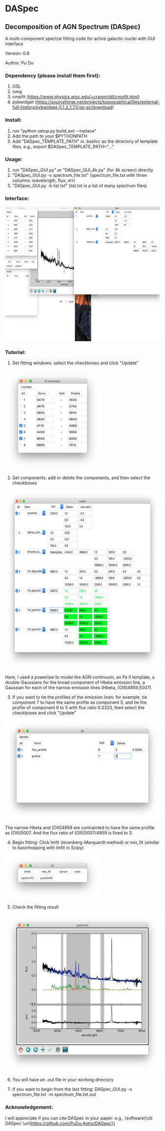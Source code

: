 # DASpec
## Decomposition of AGN Spectrum (DASpec)
A multi-component spectral fitting code for active galactic nuclei with GUI interface

Version: 0.8

Author: Pu Du

### Dependency (please install them first):
1. GSL
2. swig
3. cmpfit 
(https://www.physics.wisc.edu/~craigm/idl/cmpfit.html)
4. pybwidget 
(https://sourceforge.net/projects/topographica/files/external-full-history/pybwidget-0.1.2_1.7.0.tar.gz/download)

### Install:
1. run "python setup.py build_ext --inplace"
2. Add the path to your $PYTHONPATH
3. Add "DASpec_TEMPLATE_PATH" in .bashrc as the directory of template files, e.g., export $DASpec_TEMPLATE_PATH="..."

### Usage:
1. run "DASpec_GUI.py" or "DASpec_GUI_4k.py" (for 4k screen) directly
2. "DASpec_GUI.py -s spectrum_file.txt" (spectrum_file.txt with three columns: wavelength, flux, err)
3. "DASpec_GUI.py -b list.txt" (list.txt is a list of many spectrum files)

### Interface:

<img src="https://github.com/PuDu-Astro/images_for_doc/blob/master/Interface.png" width="720" height="438">

### Tutorial:

1. Set fitting windows: select the checkboxes and click "Update"

<img src="https://github.com/PuDu-Astro/images_for_doc/blob/master/fit_wins.png" width="309" height="325">

2. Set components: add or delete the components, and then select the checkboxes

<img src="https://github.com/PuDu-Astro/images_for_doc/blob/master/Components.png" width="684" height="583">

Here, I used a powerlaw to model the AGN continuum, an Fe II template, a double-Gaussians for the broad component of Hbeta emission line, a Gaussian for each of the narrow emission lines (Hbeta, [OIII]4959,5007). 

3. If you want to tie the profiles of the emission lines: for example, tie component 7 to have the same profile as component 5, and tie the profile of component 6 to 5 with flux ratio 0.3333, then select the checkboxes and click "Update"

<img src="https://github.com/PuDu-Astro/images_for_doc/blob/master/fit_tie.png" width="571" height="325">

The narrow Hbeta and [OIII]4959 are contrainted to have the same profile as [OIII]5007. And the flux ratio of [OIII]5007/4959 is fixed to 3.

4. Begin fitting: Click lmfit (levenberg-Marquardt method) or mix_fit (similar to basinhopping with lmfit in Scipy)

<img src="https://github.com/PuDu-Astro/images_for_doc/blob/master/fit_buttons.png" width="309" height="145">

5. Check the fitting result

<img src="https://github.com/PuDu-Astro/images_for_doc/blob/master/Spectrum_window.png" width="564" height="513">

6. You will have an .out file in your working directory

7. If you want to begin from the last fitting: DASpec_GUI.py -s spectrum_file.txt -m spectrum_file.txt.out

### Acknowledgement:
I will appreciate if you can cite DASpec in your paper: e.g., \software{\cb DASpec \url{https://github.com/PuDu-Astro/DASpec}}
